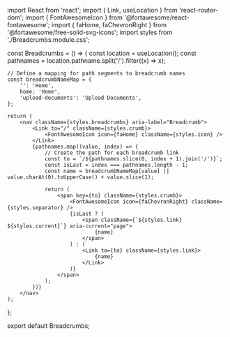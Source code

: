 import React from 'react';
import { Link, useLocation } from 'react-router-dom';
import { FontAwesomeIcon } from '@fortawesome/react-fontawesome';
import { faHome, faChevronRight } from '@fortawesome/free-solid-svg-icons';
import styles from './Breadcrumbs.module.css';

const Breadcrumbs = () => {
    const location = useLocation();
    const pathnames = location.pathname.split('/').filter((x) => x);

    // Define a mapping for path segments to breadcrumb names
    const breadcrumbNameMap = {
        '': 'Home',
        home: 'Home',
        'upload-documents': 'Upload Documents',
    };

    return (
        <nav className={styles.breadcrumbs} aria-label="Breadcrumb">
            <Link to="/" className={styles.crumb}>
                <FontAwesomeIcon icon={faHome} className={styles.icon} />
            </Link>
            {pathnames.map((value, index) => {
                // Create the path for each breadcrumb link
                const to = `/${pathnames.slice(0, index + 1).join('/')}`;
                const isLast = index === pathnames.length - 1;
                const name = breadcrumbNameMap[value] || value.charAt(0).toUpperCase() + value.slice(1);

                return (
                    <span key={to} className={styles.crumb}>
                        <FontAwesomeIcon icon={faChevronRight} className={styles.separator} />
                        {isLast ? (
                            <span className={`${styles.link} ${styles.current}`} aria-current="page">
                                {name}
                            </span>
                        ) : (
                            <Link to={to} className={styles.link}>
                                {name}
                            </Link>
                        )}
                    </span>
                );
            })}
        </nav>
    );
};

export default Breadcrumbs;
